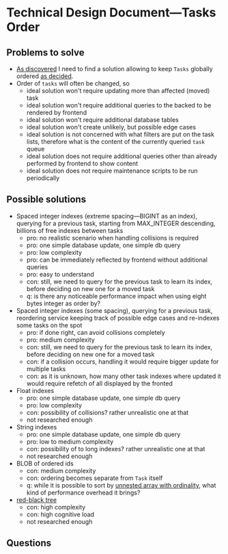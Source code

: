 # Technical Design Document—Tasks Order

## Problems to solve
* [As discovered](DDD-tasks.md) I need to find a solution allowing to keep `Tasks` globally ordered [as decided](DDD-tasks-order.md).  
* Order of `tasks` will often be changed, so 
  * ideal solution won't require updating more than affected (moved) task
  * ideal solution won't require additional queries to the backed to be rendered by frontend  
  * ideal solution won't require additional database tables 
  * ideal solution won't create unlikely, but possible edge cases
  * ideal solution is not concerned with what filters are put on the task lists, therefore what is the content of the currently queried `task` queue
  * ideal solution does not require additional queries other than already performed by frontend to show content
  * ideal solution does not require maintenance scripts to be run periodically

## Possible solutions 

* Spaced integer indexes (extreme spacing—BIGINT as an index), querying for a previous task, starting from MAX_INTEGER descending, billions of free indexes between tasks 
  * pro: no realistic scenario when handling collisions is required
  * pro: one simple database update, one simple db query 
  * pro: low complexity 
  * pro: can be immediately reflected by frontend without additional queries
  * pro: easy to understand
  * con: still, we need to query for the previous task to learn its index, before deciding on new one for a moved task
  * q: is there any noticeable performance impact when using eight bytes integer as order by? 
* Spaced integer indexes (some spacing), querying for a previous task, reordering service keeping track of possible edge cases and re-indexes some tasks on the spot  
  * pro: if done right, can avoid collisions completely
  * pro: medium complexity
  * con: still, we need to query for the previous task to learn its index, before deciding on new one for a moved task
  * con: if a collision occurs, handling it would require bigger update for multiple tasks
  * con: as it is unknown, how many other task indexes where updated it would require refetch of all displayed by the fronted   
* Float indexes
  * pro: one simple database update, one simple db query
  * pro: low complexity
  * con: possibility of collisions? rather unrealistic one at that
  * not researched enough
* String indexes
  * pro: one simple database update, one simple db query
  * pro: low to medium complexity
  * con: possibility of to long indexes? rather unrealistic one at that
  * not researched enough
* BLOB of ordered ids
  * con: medium complexity
  * con: ordering becomes separate from `Task` itself
  * q: while it is possible to sort by [unnested array with ordinality](https://dba.stackexchange.com/a/300194), what kind of performance overhead it brings?  
* [red-black tree](https://cs.stackexchange.com/a/127855)
  * con: high complexity
  * con: high cognitive load
  * not researched enough

## Questions 

